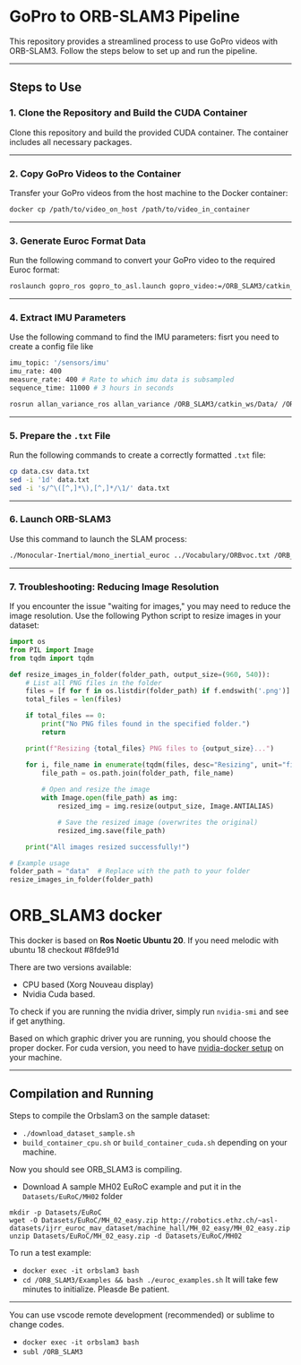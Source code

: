 # GoPro to ORB-SLAM3 Pipeline

This repository provides a streamlined process to use GoPro videos with ORB-SLAM3. Follow the steps below to set up and run the pipeline.

---

## Steps to Use

### 1. Clone the Repository and Build the CUDA Container
Clone this repository and build the provided CUDA container. The container includes all necessary packages.

---

### 2. Copy GoPro Videos to the Container
Transfer your GoPro videos from the host machine to the Docker container:

```bash
docker cp /path/to/video_on_host /path/to/video_in_container
```

---

### 3. Generate Euroc Format Data
Run the following command to convert your GoPro video to the required Euroc format:

```bash
roslaunch gopro_ros gopro_to_asl.launch gopro_video:=/ORB_SLAM3/catkin_ws/Data/GX010024.MP4 rosbag:=/ORB_SLAM3/catkin_ws/Data/GX010024.bag asl_dir:=/ORB_SLAM3/catkin_ws/Data/GX010024/
```

---

### 4. Extract IMU Parameters
Use the following command to find the IMU parameters:
fisrt you need to create a config file like 
```bash
imu_topic: '/sensors/imu'
imu_rate: 400
measure_rate: 400 # Rate to which imu data is subsampled
sequence_time: 11000 # 3 hours in seconds
```
```bash
rosrun allan_variance_ros allan_variance /ORB_SLAM3/catkin_ws/Data/ /ORB_SLAM3/catkin_ws/Data/imu_config.yaml
```

---

### 5. Prepare the `.txt` File
Run the following commands to create a correctly formatted `.txt` file:

```bash
cp data.csv data.txt
sed -i '1d' data.txt
sed -i 's/^\([^,]*\),[^,]*/\1/' data.txt
```

---

### 6. Launch ORB-SLAM3
Use this command to launch the SLAM process:

```bash
./Monocular-Inertial/mono_inertial_euroc ../Vocabulary/ORBvoc.txt /ORB_SLAM3/catkin_ws/Data/mono_inertial_EuRoC.yaml /ORB_SLAM3/catkin_ws/Data/GOPRO/ /ORB_SLAM3/catkin_ws/Data/GOPRO/mav0/cam0/data.txt
```

---

### 7. Troubleshooting: Reducing Image Resolution
If you encounter the issue "waiting for images," you may need to reduce the image resolution. Use the following Python script to resize images in your dataset:

```python
import os
from PIL import Image
from tqdm import tqdm

def resize_images_in_folder(folder_path, output_size=(960, 540)):
    # List all PNG files in the folder
    files = [f for f in os.listdir(folder_path) if f.endswith('.png')]
    total_files = len(files)

    if total_files == 0:
        print("No PNG files found in the specified folder.")
        return

    print(f"Resizing {total_files} PNG files to {output_size}...")

    for i, file_name in enumerate(tqdm(files, desc="Resizing", unit="file")):
        file_path = os.path.join(folder_path, file_name)
        
        # Open and resize the image
        with Image.open(file_path) as img:
            resized_img = img.resize(output_size, Image.ANTIALIAS)

            # Save the resized image (overwrites the original)
            resized_img.save(file_path)

    print("All images resized successfully!")

# Example usage
folder_path = "data"  # Replace with the path to your folder
resize_images_in_folder(folder_path)
```

# ORB_SLAM3 docker

This docker is based on <b>Ros Noetic Ubuntu 20</b>. If you need melodic with ubuntu 18 checkout #8fde91d

There are two versions available:
- CPU based (Xorg Nouveau display)
- Nvidia Cuda based. 

To check if you are running the nvidia driver, simply run `nvidia-smi` and see if get anything.

Based on which graphic driver you are running, you should choose the proper docker. For cuda version, you need to have [nvidia-docker setup](https://docs.nvidia.com/datacenter/cloud-native/container-toolkit/install-guide.html) on your machine.

---

## Compilation and Running

Steps to compile the Orbslam3 on the sample dataset:

- `./download_dataset_sample.sh`
- `build_container_cpu.sh` or `build_container_cuda.sh` depending on your machine.

Now you should see ORB_SLAM3 is compiling. 
- Download A sample MH02 EuRoC example and put it in the `Datasets/EuRoC/MH02` folder
```
mkdir -p Datasets/EuRoC 
wget -O Datasets/EuRoC/MH_02_easy.zip http://robotics.ethz.ch/~asl-datasets/ijrr_euroc_mav_dataset/machine_hall/MH_02_easy/MH_02_easy.zip
unzip Datasets/EuRoC/MH_02_easy.zip -d Datasets/EuRoC/MH02
```
To run a test example:
- `docker exec -it orbslam3 bash`
- `cd /ORB_SLAM3/Examples && bash ./euroc_examples.sh`
It will take few minutes to initialize. Pleasde Be patient.
---

You can use vscode remote development (recommended) or sublime to change codes.
- `docker exec -it orbslam3 bash`
- `subl /ORB_SLAM3`
